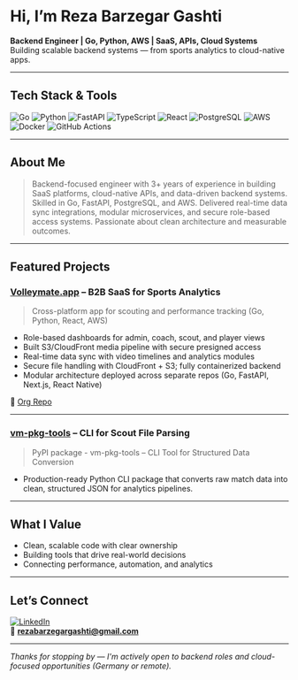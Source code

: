 # Hi, I’m Reza Barzegar Gashti

**Backend Engineer | Go, Python, AWS | SaaS, APIs, Cloud Systems**  
Building scalable backend systems — from sports analytics to cloud-native apps.

---

## Tech Stack & Tools

![Go](https://img.shields.io/badge/Go-00ADD8?style=for-the-badge&logo=go)
![Python](https://img.shields.io/badge/Python-3776AB?style=for-the-badge&logo=python&logoColor=white)
![FastAPI](https://img.shields.io/badge/FastAPI-009688?style=for-the-badge&logo=fastapi)
![TypeScript](https://img.shields.io/badge/TypeScript-007ACC?style=for-the-badge&logo=typescript)
![React](https://img.shields.io/badge/React-20232A?style=for-the-badge&logo=react&logoColor=61DAFB)
![PostgreSQL](https://img.shields.io/badge/PostgreSQL-336791?style=for-the-badge&logo=postgresql)
![AWS](https://img.shields.io/badge/AWS-232F3E?style=for-the-badge&logo=amazonaws)
![Docker](https://img.shields.io/badge/Docker-2496ED?style=for-the-badge&logo=docker)
![GitHub Actions](https://img.shields.io/badge/CI%2FCD-2088FF?style=for-the-badge&logo=githubactions)

---

## About Me

> Backend-focused engineer with 3+ years of experience in building SaaS platforms, cloud-native APIs, and data-driven backend systems. Skilled in Go, FastAPI, PostgreSQL, and AWS. Delivered real-time data sync integrations, modular microservices, and secure role-based access systems. Passionate about clean architecture and measurable outcomes.

---

## Featured Projects

### [Volleymate.app](https://www.volleymate.app) – B2B SaaS for Sports Analytics

> Cross-platform app for scouting and performance tracking (Go, Python, React, AWS)

- Role-based dashboards for admin, coach, scout, and player views
- Built S3/CloudFront media pipeline with secure presigned access
- Real-time data sync with video timelines and analytics modules
- Secure file handling with CloudFront + S3; fully containerized backend
- Modular architecture deployed across separate repos (Go, FastAPI, Next.js, React Native)



🔗 [Org Repo](https://github.com/volleymateteam)

---

### [vm-pkg-tools](https://pypi.org/project/vm-pkg-tools) – CLI for Scout File Parsing

> PyPI package - vm-pkg-tools – CLI Tool for Structured Data Conversion

- Production-ready Python CLI package that converts raw match data into clean, structured JSON for analytics pipelines.

---

## What I Value

- Clean, scalable code with clear ownership  
- Building tools that drive real-world decisions  
- Connecting performance, automation, and analytics

---

## Let’s Connect

[![LinkedIn](https://img.shields.io/badge/LinkedIn-0077B5?style=for-the-badge&logo=linkedin)](https://www.linkedin.com/in/reza-barzegar-gashti/)  
📧 **rezabarzegargashti@gmail.com**

---

_Thanks for stopping by — I'm actively open to backend roles and cloud-focused opportunities (Germany or remote)._

